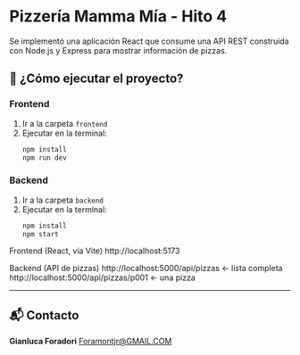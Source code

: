 # Pizzería Mamma Mía - Hito 4
 Se implementó una aplicación React que consume una API REST construida con Node.js y Express para mostrar información de pizzas.



## 🚀 ¿Cómo ejecutar el proyecto?

### Frontend
1. Ir a la carpeta `frontend`
2. Ejecutar en la terminal:
   ```bash
   npm install
   npm run dev
   ```

### Backend
1. Ir a la carpeta `backend`
2. Ejecutar en la terminal:
   ```bash
   npm install
   npm start
   ```
 Frontend (React, vía Vite)
http://localhost:5173

 Backend (API de pizzas)
 http://localhost:5000/api/pizzas ← lista completa
 http://localhost:5000/api/pizzas/p001 ← una pizza

---

## 📬 Contacto

**Gianluca Foradori** 
Foramontjr@GMAIL.COM
